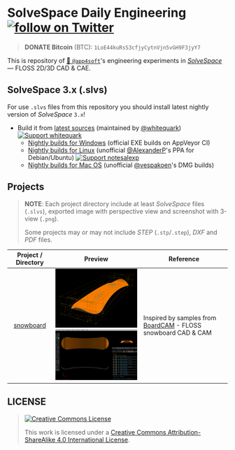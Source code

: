 # SolveSpace Daily Engineering [![follow on Twitter](https://img.shields.io/twitter/follow/app4soft?style=social&logo=twitter)](https://twitter.com/search?q=solvespace+from%3Aapp4soft)

> **DONATE Bitcoin** (BTC): `1LoE44kuRsS3cfjyCytnVjn5vGH9F3jyY7`

This is repository of [👷 `@app4soft`](https://twitter.com/app4soft)'s engineering experiments in [*SolveSpace*](https://solvespace.com) — FLOSS 2D/3D CAD &amp; CAE.

## SolveSpace 3.x (.slvs)

For use `.slvs` files from this repository you should install latest nightly version of *SolveSpace* `3.x`!


- Build it from [latest sources](https://github.com/solvespace/solvespace) (maintained by [@whitequark](https://github.com/whitequark)) [![Support `whitequark`](https://img.shields.io/endpoint.svg?url=https%3A%2F%2Fshieldsio-patreon.herokuapp.com%2Fwhitequark&style=for-the-badge)](https://www.patreon.com/whitequark)
  - [Nightly builds for Windows](https://ci.appveyor.com/project/whitequark/solvespace/build/artifacts) (official EXE builds on AppVeyor CI)
  - [Nightly builds for Linux](https://notesalexp.org) (unofficial [@AlexanderP](http://github.com/alexanderp)'s PPA for Debian/Ubuntu) [![Support `notesalexp`](https://img.shields.io/endpoint.svg?url=https%3A%2F%2Fshieldsio-patreon.herokuapp.com%2Fnotesalexp&style=for-the-badge)](https://www.patreon.com/notesalexp)
  - [Nightly builds for Mac OS](https://github.com/vespakoen/solvespace/releases/tag/3.0-vespakoen) (unofficial [@vespakoen](https://github.com/vespakoen)'s DMG builds)

## Projects

> **NOTE**: Each project directory include at least *SolveSpace* files (`.slvs`), exported image with perspective view  and screenshot with 3-view (`.png`).
>
> Some projects may or may not include *STEP* (`.stp`/`.step`), *DXF* and *PDF* files.

| Project / Directory | Preview | Reference |
| :----: | :----: | ---- |
| [snowboard](./snowboard) | <img src="./snowboard/snowboard-1-slvs3.png" width="256"> <img src="./snowboard/snowboard-2-slvs3.png" width="256"> | Inspired by samples from [BoardCAM](https://github.com/BoardCAM/BoardCAM) - FLOSS snowboard CAD & CAM |

## LICENSE

> [![Creative Commons License](https://i.creativecommons.org/l/by-sa/4.0/88x31.png)](http://creativecommons.org/licenses/by-sa/4.0/)
>
> This work is licensed under a <a rel="license" href="http://creativecommons.org/licenses/by-sa/4.0/">Creative Commons Attribution-ShareAlike 4.0 International License</a>.
